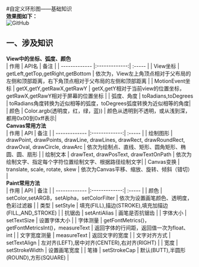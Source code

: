 #自定义环形图——基础知识</br>
**效果图如下：**</br>
<img src="https://github.com/Idtk/CustomView/blob/master/gif/CustomView.gif" alt="GitHub" title="GitHub,Social Coding"/><br>
## 一、涉及知识</br>
**View中的坐标、弧度、颜色**</br>
| 作用        | API名           | 备注  |
| ------------- |:-------------:| :----- |
| View坐标      | getLeft,getTop,getRight,getBottom | 依次为，View左上角顶点相对于父布局的左侧和顶部距离，右下角顶点相对于父布局的左侧和顶部距离 |
| MotionEvent坐标      | getX,getY,getRawX,getRawY |   getX,getY相对于当前view的位置坐标，getRawX,getRawY相对于屏幕的位置坐标 |
| 弧度、角度      | toRadians,toDegrees |   toRadians角度转换为近似相等的弧度，toDegrees弧度转换为近似相等的角度| 
| 颜色      | Color.argb(透明度，红，绿，蓝)) |   颜色从透明到不透明，或从浅到深，都用0x00到0xff表示|</br>
**Canvas常用方法**</br>
| 作用        | API           | 备注  |
| ------------- |:-------------:| :----- |
| 绘制图形      | drawPoint, drawPoints, drawLine, drawLines, drawRect, drawRoundRect, drawOval, drawCircle, drawArc | 依次为绘制点、直线、矩形、圆角矩形、椭圆、圆、扇形 |
| 绘制文本      | drawText, drawPosText, drawTextOnPath |    依次为绘制文字、指定每个字符位置绘制文字、根据路径绘制文字|
| Canvas变换      | translate, scale, rotate, skew |   依次为Canvas平移、缩放、旋转、倾斜（错切） |</br>
**Paint常用方法**</br>
| 作用        | API           | 备注  |
| ------------- |:-------------:| :----- |
| 颜色      | setColor,setARGB，setAlpha，setColorFilter | 
依次为设置画笔颜色、透明度，色彩过滤器 |
| 类型      | setStyle |   填充(FILL),描边(STROKE),填充加描边(FILL_AND_STROKE) |
| 抗锯齿      | setAntiAlias |   画笔是否抗锯齿 |
| 字体大小      | setTextSize |   设置字体大小 |
| 字体测量      | getFontMetrics()，getFontMetricsInt()，measureText |   返回字体的行间距，返回值一次为float、int |
| 文字宽度测量      | measureText |   返回文字的宽度 |
| 文字对齐方式      | setTextAlign |   左对齐(LEFT),居中对齐(CENTER),右对齐(RIGHT) |
| 宽度      | setStrokeWidth |   设置画笔宽度 |
| 笔锋      | setStrokeCap |   默认(BUTT),半圆形(ROUND),方形(SQUARE) |
